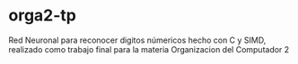 # orga2-tp
Red Neuronal para reconocer digitos númericos hecho con C y SIMD, realizado como trabajo final para la materia Organizacion del Computador 2
